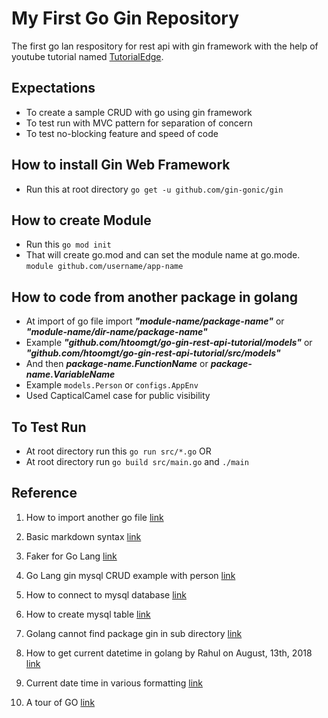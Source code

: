 # My First Go Gin Repository

The first go lan respository for rest api with gin framework with the help of youtube tutorial named [TutorialEdge](https://www.youtube.com/watch?v=RkmvVFZJJvs).

## Expectations

- To create a sample CRUD with go using gin framework
- To test run with MVC pattern for separation of concern
- To test no-blocking feature and speed of code

## How to install Gin Web Framework

- Run this at root directory `go get -u github.com/gin-gonic/gin`

## How to create Module

- Run this `go mod init`
- That will create go.mod and can set the module name at go.mode. `module github.com/username/app-name`

## How to code from another package in golang

- At import of go file import ***"module-name/package-name"*** or ***"module-name/dir-name/package-name"***
- Example ***"github.com/htoomgt/go-gin-rest-api-tutorial/models"*** or ***"github.com/htoomgt/go-gin-rest-api-tutorial/src/models"***
- And then ***package-name.FunctionName*** or ***package-name.VariableName***
- Example `models.Person` or `configs.AppEnv`
- Used CapticalCamel case for public visibility

## To Test Run

- At root directory run this `go run src/*.go` OR
- At root directory run `go build src/main.go` and `./main`

## Reference

1. How to import another go file [link](https://stackoverflow.com/questions/26942150/importing-go-files-in-same-folder)

2. Basic markdown syntax [link](https://www.markdownguide.org/cheat-sheet/)

3. Faker for Go Lang [link](https://github.com/bxcodec/faker)

4. Go Lang gin mysql CRUD example with person [link](https://gist.github.com/rsj217/26492af115a083876570f003c64df118)

5. How to connect to mysql database [link](https://stackoverflow.com/questions/23550453/golang-how-to-open-a-remote-mysql-connection)

6. How to create mysql table [link](https://www.mysqltutorial.org/mysql-create-table/)

7. Golang cannot find package gin in sub directory [link](https://stackoverflow.com/questions/51488385/golang-can-not-find-package-gin-in-sub-directory)

8. How to get current datetime in golang by Rahul on August, 13th, 2018 [link](https://tecadmin.net/get-current-date-time-golang/)

9. Current date time in various formatting [link](https://www.golangprograms.com/get-current-date-and-time-in-various-format-in-golang.html)

10. A tour of GO [link](https://tour.golang.org/list)
